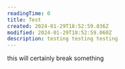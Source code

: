 ```yaml
---
readingTime: 0
title: Test
created: 2024-01-29T18:52:59.036Z
modified: 2024-01-29T18:52:59.060Z
description: testing testing testing
---
```

this will certainly break something